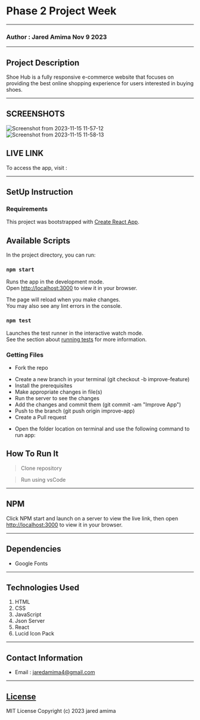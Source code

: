 # Phase 2 Project Week

*****
### Author : Jared Amima Nov 9 2023
****
## Project Description
Shoe Hub is a fully responsive e-commerce website that focuses on providing the best online shopping experience for users interested in buying shoes.


******

## SCREENSHOTS
![Screenshot from 2023-11-15 11-57-12](https://github.com/M-M-Coders/Shoe-hub/assets/144310680/dcb3fb33-ef54-48c1-89b9-772cc5858b2b)
![Screenshot from 2023-11-15 11-58-13](https://github.com/M-M-Coders/Shoe-hub/assets/144310680/20102cb0-e6df-4dc6-a302-3d837bd43ec9)

## LIVE LINK

To access the app, visit :



********
## SetUp Instruction
### Requirements
This project was bootstrapped with [Create React App](https://github.com/facebook/create-react-app).

## Available Scripts

In the project directory, you can run:

### `npm start`

Runs the app in the development mode.\
Open [http://localhost:3000](http://localhost:3000) to view it in your browser.

The page will reload when you make changes.\
You may also see any lint errors in the console.

### `npm test`

Launches the test runner in the interactive watch mode.\
See the section about [running tests](https://facebook.github.io/create-react-app/docs/running-tests) for more information.


### Getting Files
* Fork the repo
- Create a new branch in your terminal (git checkout -b improve-feature)
- Install the prerequisites
- Make appropriate changes in file(s)
- Run the server to see the changes
- Add the changes and commit them (git commit -am "Improve App")
- Push to the branch (git push origin improve-app)
- Create a Pull request
* Open the folder location on terminal and use the following command to run app:

## How To Run It
>  Clone repository

> Run using vsCode
*****
## NPM 
Click NPM start and launch on a server to view the live link, then open [http://localhost:3000](http://localhost:3000) to view it in your browser.

*****
## Dependencies
- Google Fonts

*****
## Technologies Used
1. HTML
2. CSS
3. JavaScript
4. Json Server
5. React
6. Lucid Icon Pack

*****
## Contact Information
* Email : jaredamima4@gmail.com

*****
## [License](LICENSE)
MIT License
Copyright (c) 2023 jared amima